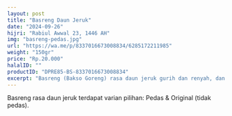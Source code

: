 ```yaml
---
layout: post
title: "Basreng Daun Jeruk"
date: "2024-09-26"
hijri: "Rabiul Awwal 23, 1446 AH"
img: "basreng-pedas.jpg"
url: "https://wa.me/p/8337016673008834/6285172211985"
weight: "150gr"
price: "Rp.20.000"
halalID: ""
productID: "DPRE85-BS-8337016673008834"
excerpt: "Basreng (Bakso Goreng) rasa daun jeruk gurih dan renyah, dan terdapat varian pilihan yaity Pedas dan Original (tidak pedas)."
---
```


Basreng rasa daun jeruk terdapat varian pilihan: Pedas & Original (tidak pedas). 
